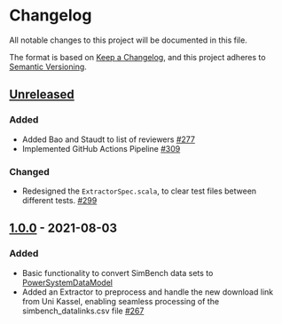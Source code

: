 # Changelog
All notable changes to this project will be documented in this file.

The format is based on [Keep a Changelog](https://keepachangelog.com/en/1.0.0/),
and this project adheres to [Semantic Versioning](https://semver.org/spec/v2.0.0.html).

## [Unreleased]
### Added
-   Added Bao and Staudt to list of reviewers [#277](https://github.com/ie3-institute/simBench2psdm/issues/277)
- Implemented GitHub Actions Pipeline [#309](https://github.com/ie3-institute/simBench2psdm/issues/309)

### Changed
-   Redesigned the `ExtractorSpec.scala`, to clear test files between different tests. [#299](https://github.com/ie3-institute/simBench2psdm/issues/299)

## [1.0.0] - 2021-08-03
### Added
-   Basic functionality to convert SimBench data sets to [PowerSystemDataModel](https://github.com/ie3-institute/powersystemdatamodel)
-   Added an Extractor to preprocess and handle the new download link from Uni Kassel, enabling seamless processing of
	the simbench_datalinks.csv file [#267](https://github.com/ie3-institute/simBench2psdm/issues/267)

[Unreleased]: https://github.com/ie3-institute/simbench2psdm/compare/v1.0...HEAD
[1.0.0]: https://github.com/ie3-institute/simbench2psdm/releases/tag/1.0
